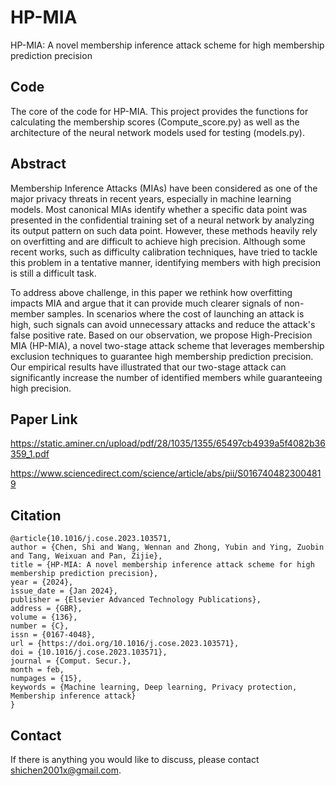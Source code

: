 # HP-MIA
HP-MIA: A novel membership inference attack scheme for high membership prediction precision

## Code
The core of the code for HP-MIA.
This project provides the functions for calculating the membership scores (Compute_score.py) as well as the architecture of the neural network models used for testing (models.py).

## Abstract

Membership Inference Attacks (MIAs) have been considered as one of the major privacy threats in recent years, especially in machine learning models. Most canonical MIAs identify whether a specific data point was presented in the confidential training set of a neural network by analyzing its output pattern on such data point. However, these methods heavily rely on overfitting and are difficult to achieve high precision. Although some recent works, such as difficulty calibration techniques, have tried to tackle this problem in a tentative manner, identifying members with high precision is still a difficult task.

To address above challenge, in this paper we rethink how overfitting impacts MIA and argue that it can provide much clearer signals of non-member samples. In scenarios where the cost of launching an attack is high, such signals can avoid unnecessary attacks and reduce the attack's false positive rate. Based on our observation, we propose High-Precision MIA (HP-MIA), a novel two-stage attack scheme that leverages membership exclusion techniques to guarantee high membership prediction precision. Our empirical results have illustrated that our two-stage attack can significantly increase the number of identified members while guaranteeing high precision.


## Paper Link

https://static.aminer.cn/upload/pdf/28/1035/1355/65497cb4939a5f4082b36359_1.pdf

https://www.sciencedirect.com/science/article/abs/pii/S0167404823004819

## Citation
```
@article{10.1016/j.cose.2023.103571,
author = {Chen, Shi and Wang, Wennan and Zhong, Yubin and Ying, Zuobin and Tang, Weixuan and Pan, Zijie},
title = {HP-MIA: A novel membership inference attack scheme for high membership prediction precision},
year = {2024},
issue_date = {Jan 2024},
publisher = {Elsevier Advanced Technology Publications},
address = {GBR},
volume = {136},
number = {C},
issn = {0167-4048},
url = {https://doi.org/10.1016/j.cose.2023.103571},
doi = {10.1016/j.cose.2023.103571},
journal = {Comput. Secur.},
month = feb,
numpages = {15},
keywords = {Machine learning, Deep learning, Privacy protection, Membership inference attack}
}
```

## Contact
If there is anything you would like to discuss, please contact shichen2001x@gmail.com.
